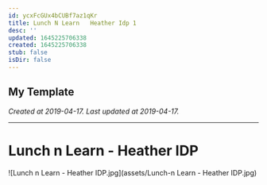 ```yaml
---
id: ycxFcGUx4bCUBf7az1qKr
title: Lunch N Learn   Heather Idp 1
desc: ''
updated: 1645225706338
created: 1645225706338
stub: false
isDir: false
---
```

My Template
---

_Created at 2019-04-17._
_Last updated at 2019-04-17._




---

# Lunch n Learn - Heather IDP


![Lunch n Learn - Heather IDP.jpg](assets/Lunch-n Learn - Heather IDP.jpg)


